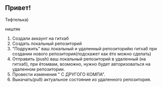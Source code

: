 ## Привет!

Тефтелька)

ништяк

1. Создали аккаунт на гитхаб
2. Создать локальный репозиторий
3. "Подружить" ваш локальный и удаленный репозиторийю гитхаб при создании нового репозитория(подскажет как ёто можно сделать)
4. Отправить (push) ваш локальный репозиторий в удаленный (на гитхаб), при ётомвам, возможно, нужно будет авторизоваться на удаленном репозитории.
5. Провести изменения " С ДРУГОГО КОМПА".
6. Выкачать(pull) актуальное состояние из удаленного репозитория.